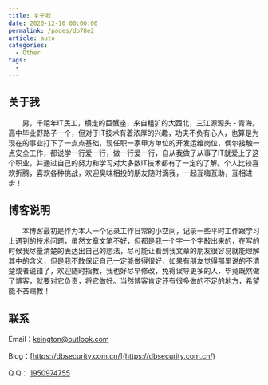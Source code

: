```yaml
---
title: 关于我
date: 2020-12-16 00:00:00
permalink: /pages/db78e2
article: auto
categories: 
  - Other
tags: 
  - 
---
```


## 关于我
&ensp;&ensp;&ensp;&ensp;男，千禧年IT民工，横走的巨蟹座，来自粗犷的大西北，三江源源头 - 青海。 高中毕业野路子一个，但对于IT技术有着浓厚的兴趣，功夫不负有心人，也算是为现在的事业打下了一点点基础，现任职一家甲方单位的开发运维岗位，偶尔接触一点安全工作，都说学一行爱一行，做一行爱一行，自从我做了从事了IT就爱上了这个职业，并通过自己的努力和学习对大多数IT技术都有了一定的了解。个人比较喜欢折腾，喜欢各种挑战，欢迎臭味相投的朋友随时滴我，一起互嗨互助，互相进步！

## 博客说明
&ensp;&ensp;&ensp;&ensp;本博客最初是作为本人一个记录工作日常的小空间，记录一些平时工作跟学习上遇到的技术问题，虽然文章文笔不好，但都是我一个字一个字敲出来的，在写的时候我尽量清楚的表达出自己的想法，尽可能让看到我文章的朋友很容易就能理解其中的含义，但是我不敢保证自己一定能做得很好，如果有朋友觉得那里说的不清楚或者说错了，欢迎随时指教，我也好尽早修改，免得误导更多的人，毕竟既然做了博客，就要对它负责，将它做好。当然博客肯定还有很多做的不足的地方，希望能不吝赐教！

## 联系

Email：[keington@outlook.com](mailto:keington@outlook.com)

Blog：[https://dbsecurity.com.cn/](https://dbsecurity.com.cn/)

Q Q： [1950974755](tencent://message/?uin=qq1950974755&Site=Sambow&Menu=yes)
